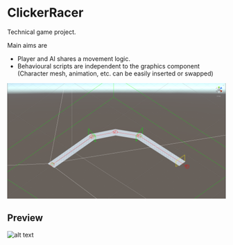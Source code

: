 # ClickerRacer

Technical game project.

Main aims are
- Player and AI shares a movement logic. 
- Behavioural scripts are independent to the graphics component (Character mesh, animation, etc. can be easily inserted or swapped)

![alt text](https://github.com/Argoneon1810/ClickerRacer/blob/master/others/ClickerRacer_scene_view_track_visibility.png)

## Preview

![alt text](https://github.com/Argoneon1810/ClickerRacer/blob/master/others/ClickerRacer_Demo.gif)
